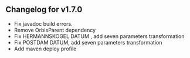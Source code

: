 ## Changelog for v1.7.0

+ Fix javadoc build errors.
+ Remove OrbisParent dependency
+ Fix HERMANNSKOGEL DATUM , add seven parameters transformation
+ Fix POSTDAM DATUM, add seven parameters transformation
+ Add maven deploy profile